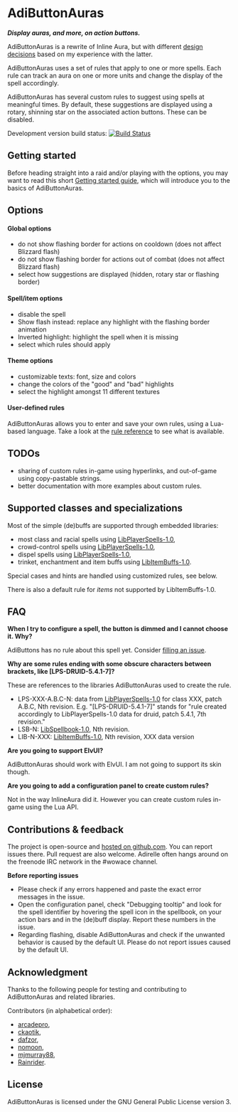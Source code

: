 AdiButtonAuras
==============

**_Display auras, and more, on action buttons._**

AdiButtonAuras is a rewrite of Inline Aura, but with different [design decisions](https://github.com/Adirelle/AdiButtonAuras/blob/master/doc/Design.md) based on my experience with the latter.

AdiButtonAuras uses a set of rules that apply to one or more spells. Each rule can track an aura on one or more units and change the display of the spell accordingly.

AdiButtonAuras has several custom rules to suggest using spells at meaningful times. By default, these suggestions are displayed using a rotary, shinning star on the associated action buttons. These can be disabled.

Development version build status: [![Build Status](https://travis-ci.org/AdiAddons/AdiButtonAuras.svg)](https://travis-ci.org/AdiAddons/AdiButtonAuras)

Getting started
---------------

Before heading straight into a raid and/or playing with the options, you may want to read this short [Getting started guide](https://github.com/AdiAddons/AdiButtonAuras/blob/master/doc/GettingStarted.md), which will introduce you to the basics of AdiButtonAuras.

Options
-------

#### Global options

 * do not show flashing border for actions on cooldown (does not affect Blizzard flash)
 * do not show flashing border for actions out of combat (does not affect Blizzard flash)
 * select how suggestions are displayed (hidden, rotary star or flashing border)

#### Spell/item options

 * disable the spell
 * Show flash instead: replace any highlight with the flashing border animation
 * Inverted highlight: highlight the spell when it is missing
 * select which rules should apply

#### Theme options

 * customizable texts: font, size and colors
 * change the colors of the "good" and "bad" highlights
 * select the highlight amongst 11 different textures

#### User-defined rules

AdiButtonAuras allows you to enter and save your own rules, using a Lua-based language. Take a look at the [rule reference](https://github.com/AdiAddons/AdiButtonAuras/blob/master/doc/RulesRef.md) to see what is available.

TODOs
-----

 * sharing of custom rules in-game using hyperlinks, and out-of-game using copy-pastable strings.
 * better documentation with more examples about custom rules.

Supported classes and specializations
-------------------------------------

Most of the simple (de)buffs are supported through embedded libraries:

 * most class and racial spells using [LibPlayerSpells-1.0](https://github.com/AdiAddons/LibPlayerSpells-1.0),
 * crowd-control spells using [LibPlayerSpells-1.0](https://github.com/AdiAddons/LibPlayerSpells-1.0),
 * dispel spells using [LibPlayerSpells-1.0](https://github.com/AdiAddons/LibPlayerSpells-1.0),
 * trinket, enchantment and item buffs using [LibItemBuffs-1.0](https://github.com/AdiAddons/LibItemBuffs-1.0/).

Special cases and hints are handled using customized rules, see below.

There is also a default rule for *items* not supported by LibItemBuffs-1.0.

FAQ
---

**When I try to configure a spell, the button is dimmed and I cannot choose it. Why?**

AdiButtons has no rule about this spell yet. Consider [filling an issue](https://github.com/AdiAddons/AdiButtonAuras/issues).

**Why are some rules ending with some obscure characters between brackets, like [LPS-DRUID-5.4.1-7]?**

These are references to the libraries AdiButtonAuras used to create the rule.

 * LPS-XXX-A.B.C-N: data from [LibPlayerSpells-1.0](https://github.com/AdiAddons/LibPlayerSpells-1.0) for class XXX, patch A.B.C, Nth revision. E.g. "[LPS-DRUID-5.4.1-7]" stands for "rule created accordingly to LibPlayerSpells-1.0 data for druid, patch 5.4.1, 7th revision."
 * LSB-N: [LibSpellbook-1.0](https://github.com/AdiAddons/LibSpellbook-1.0), Nth revision.
 * LIB-N-XXX: [LibItemBuffs-1.0](https://github.com/AdiAddons/LibItemBuffs-1.0/), Nth revision, XXX data version

**Are you going to support ElvUI?**

AdiButtonAuras should work with ElvUI. I am not going to support its skin though.

**Are you going to add a configuration panel to create custom rules?**

Not in the way InlineAura did it. However you can create custom rules in-game using the Lua API.

Contributions & feedback
------------------------

The project is open-source and [hosted on github.com](https://github.com/AdiAddons/AdiButtonAuras). You can report issues there. Pull request are also welcome. Adirelle often hangs around on the freenode IRC network in the #wowace channel.

**Before reporting issues**

 * Please check if any errors happened and paste the exact error messages in the issue.
 * Open the configuration panel, check "Debugging tooltip" and look for the spell identifier by hovering the spell icon in the spellbook, on your action bars and in the (de)buff display. Report these numbers in the issue.
 * Regarding flashing, disable AdiButtonAuras and check if the unwanted behavior is caused by the default UI. Please do not report issues caused by the default UI.

Acknowledgment
--------------

Thanks to the following people for testing and contributing to AdiButtonAuras and related libraries.

Contributors (in alphabetical order):

* [arcadepro](https://github.com/arcadepro),
* [ckaotik](https://github.com/ckaotik),
* [dafzor](https://github.com/dafzor),
* [nomoon](https://github.com/nomoon),
* [mjmurray88](https://github.com/mjmurray88),
* [Rainrider](https://github.com/Rainrider).

License
-------

AdiButtonAuras is licensed under the GNU General Public License version 3.
